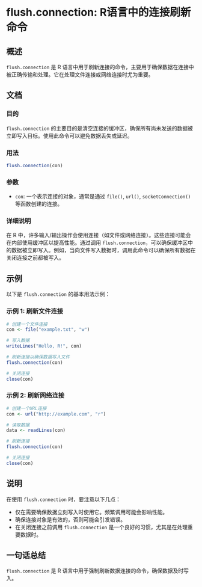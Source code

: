 <!--
Meta Description: # flush.connection: R语言中的连接刷新命令 ## 概述 `flush.connection` 是 R 语言中用于刷新连接的命令，主要用于确保数据在连接中被正确传输和处理。它在处理文件连接或网络连接时尤为重要。 ## 文档 ### 目的 `flush.connection` 的主要...
Meta Keywords: flush, connection, con, file, url
-->

# flush.connection: R语言中的连接刷新命令

## 概述
`flush.connection` 是 R 语言中用于刷新连接的命令，主要用于确保数据在连接中被正确传输和处理。它在处理文件连接或网络连接时尤为重要。

## 文档
### 目的
`flush.connection` 的主要目的是清空连接的缓冲区，确保所有尚未发送的数据被立即写入目标。使用此命令可以避免数据丢失或延迟。

### 用法
```R
flush.connection(con)
```

### 参数
- `con`: 一个表示连接的对象，通常是通过 `file()`, `url()`, `socketConnection()` 等函数创建的连接。

### 详细说明
在 R 中，许多输入/输出操作会使用连接（如文件或网络连接）。这些连接可能会在内部使用缓冲区以提高性能。通过调用 `flush.connection`，可以确保缓冲区中的数据被立即写入。例如，当向文件写入数据时，调用此命令可以确保所有数据在关闭连接之前都被写入。

## 示例
以下是 `flush.connection` 的基本用法示例：

### 示例 1: 刷新文件连接
```R
# 创建一个文件连接
con <- file("example.txt", "w")

# 写入数据
writeLines("Hello, R!", con)

# 刷新连接以确保数据写入文件
flush.connection(con)

# 关闭连接
close(con)
```

### 示例 2: 刷新网络连接
```R
# 创建一个URL连接
con <- url("http://example.com", "r")

# 读取数据
data <- readLines(con)

# 刷新连接
flush.connection(con)

# 关闭连接
close(con)
```

## 说明
在使用 `flush.connection` 时，要注意以下几点：
- 仅在需要确保数据立刻写入时使用它。频繁调用可能会影响性能。
- 确保连接对象是有效的，否则可能会引发错误。
- 在关闭连接之前调用 `flush.connection` 是一个良好的习惯，尤其是在处理重要数据时。

## 一句话总结
`flush.connection` 是 R 语言中用于强制刷新数据连接的命令，确保数据及时写入。